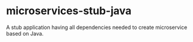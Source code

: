 # microservices-stub-java

A stub application having all dependencies needed to create microservice based on Java.

